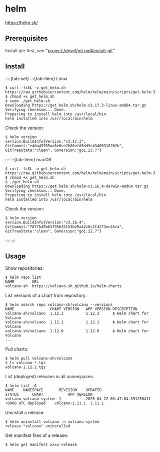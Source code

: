 # helm

<https://helm.sh/>

## Prerequisites

Install `git` first, see "<project:/devel/git.md#install-git>".

## Install

::::{tab-set}
:::{tab-item} Linux

```console
$ curl -fsSL -o get_helm.sh https://raw.githubusercontent.com/helm/helm/main/scripts/get-helm-3
$ chmod +x get_helm.sh
$ sudo ./get_helm.sh
Downloading https://get.helm.sh/helm-v3.17.3-linux-amd64.tar.gz
Verifying checksum... Done.
Preparing to install helm into /usr/local/bin
helm installed into /usr/local/bin/helm
```

Check the version:

```console
$ helm version
version.BuildInfo{Version:"v3.17.3", GitCommit:"e4da49785aa6e6ee2b86efd5dd9e43400318262b", GitTreeState:"clean", GoVersion:"go1.23.7"}
```

:::
:::{tab-item} macOS

```console
$ curl -fsSL -o get_helm.sh https://raw.githubusercontent.com/helm/helm/main/scripts/get-helm-3
$ chmod +x get_helm.sh
$ ./get_helm.sh
Downloading https://get.helm.sh/helm-v3.16.4-darwin-amd64.tar.gz
Verifying checksum... Done.
Preparing to install helm into /usr/local/bin
helm installed into /usr/local/bin/helm
```

Check the version:

```console
$ helm version
version.BuildInfo{Version:"v3.16.4", GitCommit:"7877b45b63f95635153b29a42c0c2f4273ec45ca", GitTreeState:"clean", GoVersion:"go1.22.7"}
```

:::
::::

## Usage

Show repositories:

```console
$ helm repo list
NAME        URL                                     
volcano-sh  https://volcano-sh.github.io/helm-charts
```

List versions of a chart from repository:

```console
$ helm search repo volcano-sh/volcano --versions 
NAME                CHART VERSION   APP VERSION DESCRIPTION
volcano-sh/volcano  1.12.2          1.12.2      A Helm chart for Volcano
volcano-sh/volcano  1.12.1          1.12.1      A Helm chart for Volcano
volcano-sh/volcano  1.12.0          1.12.0      A Helm chart for Volcano
...
```

Pull charts:

```console
$ helm pull volcano-sh/volcano
$ ls volcano-*.tgz
volcano-1.12.2.tgz
```

List (deployed) releases in all namespaces:

```console
$ helm list -A
NAME    NAMESPACE       REVISION    UPDATED                                 STATUS      CHART           APP VERSION
volcano volcano-system  1           2025-04-22 03:47:04.391250411 +0000 UTC deployed    volcano-1.11.1  1.11.1
```

Uninstall a release:

```console
$ helm uninstall volcano -n volcano-system
release "volcano" uninstalled
```

Get manifest files of a release:

```console
$ helm get manifest xxxx-release
```

